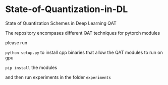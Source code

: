 # State-of-Quantization-in-DL
State of Quantization Schemes in Deep Learning QAT

The repository encompases different QAT techniques for pytorch modules

please run 

`python setup.py` to install cpp binaries that allow the QAT modules to run on gpu

`pip install` the modules

and then run experiments in the folder `experiments`
